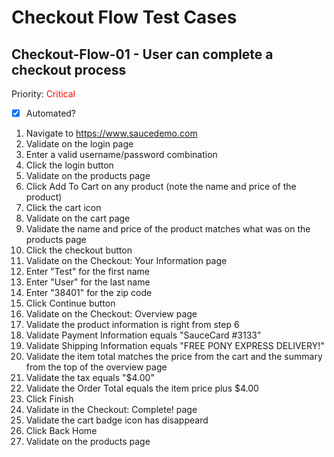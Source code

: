# Checkout Flow Test Cases

## Checkout-Flow-01 - User can complete a checkout process

Priority: <span style="color:red">Critical</span>

- [x] Automated?

1. Navigate to https://www.saucedemo.com
2. Validate on the login page
3. Enter a valid username/password combination
4. Click the login button
5. Validate on the products page
6. Click Add To Cart on any product (note the name and price of the product)
7. Click the cart icon
8. Validate on the cart page
9. Validate the name and price of the product matches what was on the products page
10. Click the checkout button
11. Validate on the Checkout: Your Information page
12. Enter "Test" for the first name
13. Enter "User" for the last name
14. Enter "38401" for the zip code
15. Click Continue button
16. Validate on the Checkout: Overview page
17. Validate the product information is right from step 6
18. Validate Payment Information equals "SauceCard #3133"
19. Validate Shipping Information equals "FREE PONY EXPRESS DELIVERY!"
20. Validate the item total matches the price from the cart and the summary from the top of the overview page
21. Validate the tax equals "$4.00"
22. Validate the Order Total equals the item price plus $4.00
23. Click Finish
24. Validate in the Checkout: Complete! page
25. Validate the cart badge icon has disappeard
26. Click Back Home
27. Validate on the products page
